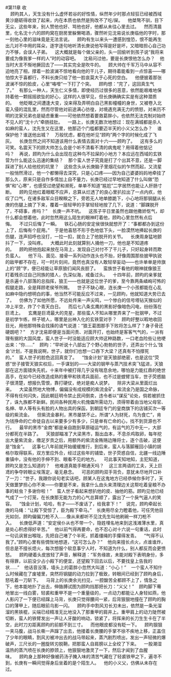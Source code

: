 #第11章 收<br />    顾昀其人，天生没有什么虚怀若谷的好性情，纵然年少时那点轻狂已经被西域黄沙磨砺得收敛了起来，内在本质也依然是狗改不了吃/屎。    他桀骜不驯，目下无尘，这些年来，别人赞他也好、骂他也好，他都从未往心里去过。    然而清晨里，化名沈十六的顾昀窝在厨房里躲懒喝酒，骤然听见沈易说长庚临他的字时，那一刻他心里的滋味竟是无法言说。    顾昀有生以来头一遭感到惶恐，恨不能再生出几对不中用的耳朵，逐字逐句地听清长庚说他写得是好是坏，又暗暗担心自己功力不够，会误人子弟。    这大概就是每个做父亲的，头一回偷听到孩子说“我将来要成为像我爹一样的人”时的动容吧。    沈易问过他，要是长庚恨他怎么办？    他当时大言不惭地撅回去了——其实完全是吹牛的。    顾大帅在千军万马中从容不迫地亮了相，撑着一脸波澜不惊地看向他的干儿子，期待着能看到一点惊喜——哪怕惊大于喜都行，不料长庚只给了他一脸哀莫大于心死的空白。    他便披着那张波澜不惊的脸皮，心里“咯噔”一下打了个突。    顾昀想：“完了，这回真生气了。”    有那么一种人，天生仁义多情，即使经历过很多的恶意，依然能艰难地保持着他一颗摇摇欲坠的好心，这样的人很罕见，但长庚确确实实是有这种潜质的。    他眨眼之间遭逢大变，没来得及弄明白自己黑影幢幢的身世，又被卷入北蛮入侵的混乱里，然而尽管他对前途满心彷徨，对境遇充满无力的愤怒，对来历不明的沈家兄弟也是疑虑重重——可他依然想着要救葛胖小，也依然无法克制对始终不见人的“沈十六”牵肠挂肚。    一路上，长庚无数次地想过：现在满城都是杀人如麻的蛮人，沈先生又在这里，他那迈个门槛都要迈半天的小义父怎么办？    谁保护他？谁送他出城？    万般忧虑，都在他听见“顾昀”两个字的时候化成了飞灰。    长庚忽然之间不知道该用什么表情去面对十六——顾昀了。    这有多么的可笑。名震天下的顾大帅怎么会是个听不清看不清的病鬼呢？用得着他惦记吗？    再说，顾昀为什么会出现在这种鸟不拉屎的小地方？本应远在西域的玄铁营为什么能这么迅速的集结？    那个蛮人世子究竟是打了个出其不意，还是一脚踩进了别人给他挖的坑里？    这些念头从长庚脑子里烟花似的乍然而起，又流星一般悄然滑过，他一个都懒得去深究，只是心口疼——因为自己婆婆妈妈地牵挂了那么久，原来只是自作多情加上自不量力，长庚已经过早地知道了什么叫做“恐惧”和“心寒”，也感受过绝望和濒死，单单不知道“尴尬”二字居然也能让人肝肠寸断。    顾昀见他红着眼眶不应声，总算从烂透了的良心里扒拉出了一点内疚，他叹了口气，在诸多敌军众目睽睽之下，旁若无人地单膝跪下，小心地将那钢腿从长庚的伤腿上摘了下来，覆着一层轻甲的手掌轻轻地按了几下，说道：“脚踝脱开了，不碍事，疼吗？”    长庚一声不吭。    这孩子平日里虽然也跟他撒娇怄气，却什么都会想着他，此时忽然用这么陌生的眼神盯着他，顾昀心里忽然有点后悔。    不过只后悔了一瞬。    铁石心肠的安定侯很快就想开了：“事都都办到这份上了，后悔有个屁用。”    于是他喜怒不形于色地低下头，一脸漠然地捧起长庚的伤腿，连声招呼也没打，一拉一扣，就合上了他脱开的关节。    长庚周身猛地颤抖了一下，没叫疼。    大概此时此刻就算别人捅他一刀，他也是不知道疼的。    顾昀把他抱起来放在马背上，发现自己对付不了干儿子，只好起身转而欺负蛮人。    他下马、面见、接骨一系列动作连头也不抬，好像周围那些披甲执锐的敌甲都不存在，可一时片刻间，竟然也真没有人敢轻举妄动——也许单单是帅旗上的“顾”字，便已经能让草原狼们闻风丧胆了。    蛮族世子看他的眼神就像狼王盯着残杀过自己同族的猎人，仇深似海，戒备过头。    十四年前，顾昀的亲爹就是杀遍十八部落的总指挥，狼王——也就是这位世子的爹，至今靠两条嶙峋可怖的假腿走路，全是拜顾老侯爷所赐。    世子不缺心眼，连长庚一个小孩都能在心乱如麻中隐约想明白的事，他当然不可能反应不过来，一见顾昀，他就知道大势已去了。    仿佛为了如他所愿，不远处传来一声尖鸣，一个惨白的信号塔钻天猴似的冲上半空，炸了个青天白日。    而后七八条玄鹰的黑影好像暗色闪电，纷纷落在巨鸢上。    玄鹰是巨鸢最大的克星，那些蛮人不知从哪里弄来了一批钢甲，不过是初学乍练，样子唬人，哪里是出神入化的玄铁营对手？    顾昀好整以暇地收回目光，用他那特殊会找揍的语气说道：“狼王葛图那手下败将怎么样了？身子骨还硬朗吧？”    方才沈易即便是当面问责、对面开打，也始终是客客气气的，一派有理有据的大国风度，蛮人世子一时没能适应顾大帅这种路数，一口老血险些让他哽出来：“你……”    顾昀：“早听说十八部出了个野心勃勃的世子，还弄出个什么‘蚀金’计划，不是我说啊，世子，就你们也想一口吞下大梁？还真有不怕撑死的。”    蛮人世子的脸色这回真变了。    “蚀金计划”是天狼部绝密，也是这位“荧惑”世子接管天狼实权后，一手谋划的——大梁的钢甲与蒸汽技术突飞猛进，天狼部在这方面错失先机，十来年中被打得几乎没有喘息余地，哪怕是力能扛鼎的绝世高手，在如今已经改造成熟的重甲和铁鸢兵面前，也不过是螳臂当车，世子荧惑脑子很清楚，想报仇雪恨，靠打硬仗，绝对是痴人说梦。    除非大梁从里面烂出来。    大梁虽然地大物博，偏偏没有成规模的紫流金矿，紫流金乃是国之命脉，不得有任何闪失，因此朝廷明令禁止民间倒卖，违令者以“谋反”论处，倘若被抓住了，诛九族都不新鲜。民间各种民用火机傀儡所需动力，须得带着由当地父母官、名绅、举人等有头有脸的人物出具的保函，到朝廷专门的皇商旗下的店铺买次一等级的紫流金。    但紫流金暴利，黑市屡禁不止。所谓“人为财死，鸟为食亡”，肯为钱挣命的亡命徒自古以来要多少有多少，只是单有亡命的心，找不到货源也不行。    最早的黑市“金商”都是亲自跑到草原碰运气的，有运气的万中无一，大部分都死在半路了。    天狼部瞄准了大梁黑市，豁出血本，不息杀鸡取卵，每年挖出大量紫流金，缴足岁贡之后，用额外的紫流金贿赂边陲将士，逐个击破，这便是“蚀金”。    这事七八年前就开始缓缓推行，到后来，蛮人与落脚雁回小镇的胡格尔取得联系，双方里应外合，经过这些年的铺垫，世子荧惑自信，北疆一线边陲重镇中，没有他的手伸不到、眼看不见的地方。    可此事天知地知，主犯知道，顾昀又是怎么知道的？    他难道真能手眼通天吗？    这三言两语的工夫，天上巨鸢的争夺转眼尘埃落定，毫无悬念。    可恶的顾昀双手背负，意犹未尽地开口补了一刀：“世子，我跟你说句老实话吧，顾某人在这鬼地方已经恭候你多时了，天天做噩梦担心你不来——你要是不来，我拿什么由头来清理边关这帮吃着皇粮不办事的蛀虫？多谢你啦！”    蛮人世子看起来想扒他的皮、抽他的筋。顾昀见他已经气成了一个灯笼，在长庚那无能为力的心气总算顺了，露出了一个戾气逼人的笑容。    “蚀金计划，哈哈，有才——不废话了，给我拿下！”    说完，顾昀牵起长庚的马绳：“让殿下受惊了，臣为殿下牵马。”    长庚用尽全力瞪着他，可任凭他目光如剑，顾昀偏偏刀枪不入……像从来都听不见沈先生叫他刷碗一样刀枪不入。    长庚低声道：“安定侯仆从也不带一个，隐姓埋名地来到这浅滩薄水里，真是处心积虑得好辛苦。”    他以前气得再要命，也不忍心对十六说一句重话，此时一句讥讽冒出喉咙，先把自己堵了个半死，抓着缰绳的手攥得发青。    “气得不认我了。”顾昀心里有些惆怅地想道，“这可怎么办？”    他向来擅长点火，点谁谁炸，但总是不擅长熄火，每次想服个软息事宁人时，不知道为什么，别人都反而会更愤怒。    顾昀硬着头皮放轻了声音，解释道：“军务缘故，未能对殿下表明身份，多有得罪，以前没少占小殿下的便宜，还望殿下回去以后，不要找皇上告我的状……”    他话音没落，墙头上的葛胖小忽然大叫道：“小心！”    一个蛮人不知什么时候藏在了废墟里，突然将钢腿的动力拉到了极致，转眼间已经到了顾昀身后，怒吼着一刀斩下。    马背上的长庚余光扫见，一腔酸苦全都顾不上了，情急之下，他本能地扑了出去，伸胳膊试图为顾昀挡那把长刀：“义父！”    顾昀脚下蓦地冒出一线白雾，轻裘和重甲不是一个重量级的，一点动力都能让人身轻如燕，他人影闪了一下便已经蹿上马背，长庚只觉得腰间一紧，后背狠狠地撞在了顾昀的胸口的薄甲上，随后眼前乌影一闪。    顾昀手中割风刃长刃未出，依然是一条光溜溜的黑铁棍，尖端已经精准无比地没入了那重甲的肩井上。重甲肩上的动力陡然被切断，蛮人的铁臂发出一声让人牙酸的响动，锁紧了，将挥来的长刀生生卡在了半空，此时刀刃距离顾昀的前额不到三寸。    而他眼皮都没有眨一下。    顾昀狠狠一夹马腹，战马长嘶一声蹿了出去，他搂着长庚腰的手掌不徐不疾地上移，正盖住了少年的眼睛，割风刃被冲出去的战马带起来，蒸汽剧烈喷出，发出一声轻微的爆破声，三尺长的一圈旋转刃脱鞘，把那蛮人自肩膀以上全绞了下来。    一股潮湿温热的蒸汽喷在长庚的脖颈上，他狠狠地激灵了一下，然后才闻到了血腥味。    顾昀身上那种好像被药汤子腌入味的清苦气藏在了轻裘铁甲之下，遍寻不到，长庚有一瞬间觉得身后坐着的是个陌生人。    他的小义父，仿佛从未存在过。